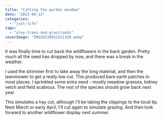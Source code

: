 ```yaml
---
title: "Cutting the garden meadow"
date: "2023-09-23"
categories: 
  - "just-life"
tags: 
  - "uley-trees-and-grasslands"
coverImage: "IMG20230923151350.webp"
---
```


It was finally time to cut back the wildflowers in the back garden. Pretty much all the seed has dropped by now, and there was a break in the weather.

I used the strimmer first to take away the long material, and then the lawnmower to get a really low cut. This produced bare earth patches in most places. I sprinkled some extra seed - mostly meadow grasses, kidney vetch and field scabious. The rest of the species should grow back next year.

This simulates a hay cut, although I'll be taking the clippings to the local tip. Next March or early April, I'll cut again to simulate grazing. And then look forward to another wildflower display next summer.
